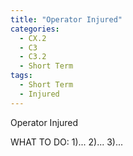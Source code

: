 ```yaml
---
title: "Operator Injured"
categories:
  - CX.2
  - C3
  - C3.2
  - Short Term
tags:
  - Short Term
  - Injured
---
```


Operator Injured

WHAT TO DO:
1)...
2)...
3)...